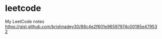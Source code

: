 # leetcode
My LeetCode notes      
https://gist.github.com/krishnadey30/88c4e2f601e96597974c00185e479532         
